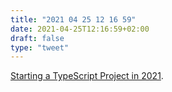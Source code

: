 ```yaml
---
title: "2021 04 25 12 16 59"
date: 2021-04-25T12:16:59+02:00
draft: false
type: "tweet"
---
```

[Starting a TypeScript Project in 2021](https://www.metachris.com/2021/04/starting-a-typescript-project-in-2021/).
